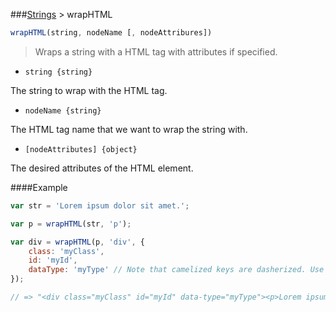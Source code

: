 ###[Strings](../) > wrapHTML

```js
wrapHTML(string, nodeName [, nodeAttribures])
```

>Wraps a string with a HTML tag with attributes if specified.

- <code>string {string}</code>

The string to wrap with the HTML tag.

- <code>nodeName {string}</code>

The HTML tag name that we want to wrap the string with.

- <code>[nodeAttributes] {object}</code>

The desired attributes of the HTML element.

####Example
```js
var str = 'Lorem ipsum dolor sit amet.';

var p = wrapHTML(str, 'p');

var div = wrapHTML(p, 'div', {
    class: 'myClass',
    id: 'myId',
    dataType: 'myType' // Note that camelized keys are dasherized. Use string format to avoid this action.
});

// => "<div class="myClass" id="myId" data-type="myType"><p>Lorem ipsum dolor sit amet.</p></div>"
```